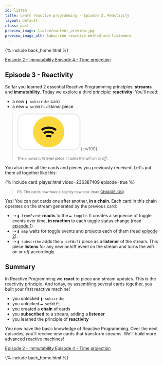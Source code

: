 ```yaml
---
id: listen
title: Learn reactive programming - Episode 3, Reactivity
layout: default
class: post
preview_image: listen/content_preview.jpg
preview_image_alt: Subscribe reactive method and listeners
---
```


{% include back_home.html %}

<a class="ui basic tiny button" href="/map">
    <i class="arrow left icon"></i> Episode 2 - Immutability
</a>
<a class="ui basic tiny button" href="/delay">
    Episode 4 - Time projection <i class="arrow right icon"></i>
</a>

## Episode 3 - Reactivity

So far you learned 2 essential Reactive Programming principles: **streams** and **immutability**. Today we explore a third principle: **reactivity**. You'll need:

* a new `❚ subscribe` card 
* a new `▬ setWifi` _listener_ piece


> ![](img/listen/wifi.png){:.w100}
>
> <small>The `▬ setWifi` _listener_ piece. It turns the wifi _on_ or _off_.</small>

You also need all the cards and pieces you previously received. Let's put them all together like this:

{% include card_player.html video=236387409 episode=true %}

> <small>PS. The cards now have a slightly new look (read [CHANGELOG](/CHANGELOG)).</small>

Yes! You can put cards one after another, **in a chain**. Each card in this chain operates on the stream generated by the previous card:

- ⇢ `❚ fromEvent` **reacts** to the `▬ toggle`. It creates a sequence of toggle events over time, **in reaction** to each toggle status change (read [episode 1](/fromEvent)).
- ⇢ `❚ map` waits for toggle events and projects each of them (read [episode 2](/map)).
- ⇢ `❚ subscribe` adds the `▬ setWifi` piece as a **listener** of the stream. This piece **listens** for any new on/off event on the stream and turns the wifi _on_ or _off_ accordingly.

## Summary

In Reactive Programming we **react** to piece and stream updates. This is the reactivity principle. And today, by assembling several cards together, you built your first reactive machine!

* you unlocked `❚ subscribe`
* you unlocked `▬ setWifi`
* you created a **chain** of cards
* you **subscribed** to a stream, adding a **listener**
* you learned the principle of **reactivity**

You now have the basic knowledge of Reactive Programming. Over the next episodes, you'll receive new cards that transform streams. We'll build more advanced reactive machines!



<a class="ui basic tiny button" href="/map">
    <i class="arrow left icon"></i> Episode 2 - Immutability
</a>
<a class="ui basic tiny button" href="/delay">
    Episode 4 - Time projection <i class="arrow right icon"></i>
</a>

{% include back_home.html %}
